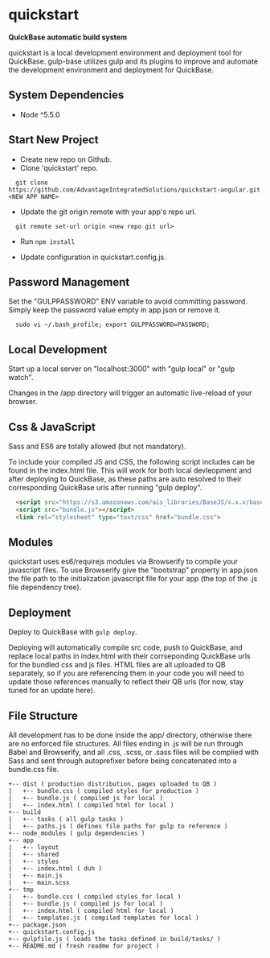 # quickstart
**QuickBase automatic build system**

quickstart is a local development environment and deployment tool for QuickBase. gulp-base utilizes gulp and its plugins to improve and automate the development environment and deployment for QuickBase.

## System Dependencies
* Node ^5.5.0

## Start New Project
* Create new repo on Github.
* Clone 'quickstart' repo.
```shell
  git clone https://github.com/AdvantageIntegratedSolutions/quickstart-angular.git <NEW APP NAME>
```

* Update the git origin remote with your app's repo url.
```shell
  git remote set-url origin <new repo git url>
```
* Run `npm install`

* Update configuration in quickstart.config.js.

## Password Management
Set the "GULPPASSWORD" ENV variable to avoid committing password. Simply keep the password value empty in app.json or remove it.

```shell
  sudo vi ~/.bash_profile; export GULPPASSWORD=PASSWORD;
```

## Local Development
Start up a local server on "localhost:3000" with "gulp local" or "gulp watch".

Changes in the /app directory will trigger an automatic live-reload of your browser.

## Css & JavaScript
Sass and ES6 are totally allowed (but not mandatory).

To include your compiled JS and CSS, the following script includes can be found in the index.html file. This will work for both local devleopment and after deploying to QuickBase, as these paths are auto resolved to their corresponding QuickBase urls after running "gulp deploy".
```html
  <script src="https://s3.amazonaws.com/ais_libraries/BaseJS/x.x.x/base.min.js"></script>
  <script src="bundle.js"></script>
  <link rel="stylesheet" type="text/css" href="bundle.css">
```

## Modules
quickstart uses es6/requirejs modules via Browserify to compile your javascript files. To use Browserify give the "bootstrap" property in app.json the file path to the initialization javascript file for your app (the top of the .js file dependency tree).

## Deployment
Deploy to QuickBase with `gulp deploy`.

Deploying will automatically compile src code, push to QuickBase, and replace local paths in index.html with their corrseponding QuickBase urls for the bundled css and js files. HTML files are all uploaded to QB separately, so if you are referencing them in your code you will need to update those references manually to reflect their QB urls (for now, stay tuned for an update here).

## File Structure
All development has to be done inside the app/ directory, otherwise there are no enforced file structures. All files ending in .js will be run through Babel and Browserify, and all .css, .scss, or .sass files will be complied with Sass and sent through autoprefixer before being concatenated into a bundle.css file.

```
+-- dist ( production distribution, pages uploaded to QB )
|   +-- bundle.css ( compiled styles for production )
|   +-- bundle.js ( compiled js for local )
|   +-- index.html ( compiled html for local )
+-- build
|   +-- tasks ( all gulp tasks )
|   +-- paths.js ( defines file paths for gulp to reference )
+-- node_modules ( gulp dependencies )
+-- app
|   +-- layout
|   +-- shared
|   +-- styles
|   +-- index.html ( duh )
|   +-- main.js
|   +-- main.scss
+-- tmp
|   +-- bundle.css ( compiled styles for local )
|   +-- bundle.js ( compiled js for local )
|   +-- index.html ( compiled html for local )
|   +-- templates.js ( compiled templates for local )
+-- package.json
+-- quickstart.config.js
+-- gulpfile.js ( loads the tasks defined in build/tasks/ )
+-- README.md ( fresh readme for project )
```